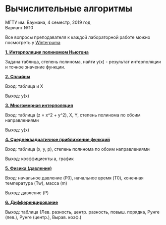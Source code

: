 # Вычислительные алгоритмы

МГТУ им. Баумана, 4 семестр, 2019 год  
Вариант №10

Все вопросы преподавателя к каждой лабораторной работе можно посмотреть у [Winterpuma](https://github.com/Winterpuma)

[**1. Интерполяция полиномом Ньютона**](https://github.com/anastasialavrova/bmstu_computational-algorithms/tree/master/lab_01)

Задана таблица, степень полинома, найти y(x) - результат интерполяции и точное значение функции.


[**2. Сплайны**](https://github.com/anastasialavrova/bmstu_computational-algorithms/tree/master/lab_02)

Вход: таблица и X

Выход: y(x)

[**3. Многомерная интерполяция**](https://github.com/anastasialavrova/bmstu_computational-algorithms/tree/master/lab_03)

Вход: таблица (z = x^2 + y^2), X, Y, степень полинома по обоим направлениями

Выход: y(x)

[**4. Среднеквадратичное приближение функций**](https://github.com/anastasialavrova/bmstu_computational-algorithms/tree/master/lab_04)

Вход: таблица (x, y, p), степень полинома по обоим направлениями

Выход: коэффициенты a, график

[**5. Физика (давление)**](https://github.com/anastasialavrova/bmstu_computational-algorithms/tree/master/lab_05)

Вход: начальное давление (P0), начальное время (T0), конечная температура (Tw), масса (m)

Выход: давление (P)

[**6. Дифференцирование**](https://github.com/anastasialavrova/bmstu_computational-algorithms/tree/master/lab_06)

Выход: таблица (Лев. разность, центр. разность, повыш. порядка, Рунге (лев.), Рунге (центр.), Вырав. коэф.)

